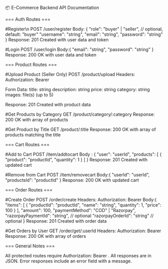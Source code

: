 📦 E-Commerce Backend API Documentation

=== Auth Routes ===

#Register\n
POST /user/register
Body: {
"role": "buyer" | "seller", // optional, default: "buyer"
"username": "string",
"email": "string",
"password": "string"
}
Response:
201 Created with user data and token

#Login
POST /user/login
Body:{
"email": "string",
"password": "string"
}
Response:
200 OK with user data and token

=== Product Routes ===

#Upload Product (Seller Only)
POST /product/upload
Headers:
Authorization: Bearer <token>

Form Data:
title: string
description: string
price: string
category: string
images: file(s) (up to 5)

Response:
201 Created with product data

#Get Products by Category
GET /product/category/:category
Response:
200 OK with array of products

#Get Product by Title
GET /product/:title
Response:
200 OK with array of products matching the title

=== Cart Routes ===

#Add to Cart
POST /item/addtocart
Body : {
"user": "userId",
"products": [
{
"product": "productId",
"quantity": 1
}
]
}
Response:
201 Created with updated cart

#Remove from Cart
POST /item/removecart
Body:{
"userId": "userId",
"productsId": "productId"
}
Response:
200 OK with updated cart

=== Order Routes ===

#Create Order
POST /order/create
Headers:
Authorization: Bearer <token>
Body:{
"items": [
{
"productId": "productId",
"name": "string",
"quantity": 1,
"price": 100
}
],
"amount": 100,
"paymentMethod": "COD" | "Razorpay",
"razorpayPaymentId": "string", // optional
"razorpayOrderId": "string" // optional
}
Response:
201 Created with order data

#Get Orders by User
GET /order/get/:userId
Headers:
Authorization: Bearer <token>
Response:
200 OK with array of orders

=== General Notes ===

All protected routes require Authorization: Bearer <token>.
All responses are in JSON.
Error responses include an error field with a message.
